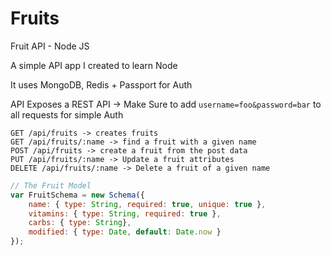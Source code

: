 Fruits
======

Fruit API - Node JS

A simple API app I created to learn Node

It uses MongoDB, Redis + Passport for Auth

API Exposes a REST API -> Make Sure to add ```username=foo&password=bar``` to all requests for simple Auth

```
GET /api/fruits -> creates fruits
GET /api/fruits/:name -> find a fruit with a given name
POST /api/fruits -> create a fruit from the post data
PUT /api/fruits/:name -> Update a fruit attributes
DELETE /api/fruits/:name -> Delete a fruit of a given name
```

```Javascript
// The Fruit Model
var FruitSchema = new Schema({  
    name: { type: String, required: true, unique: true },  
    vitamins: { type: String, required: true },  
    carbs: { type: String},  
    modified: { type: Date, default: Date.now }
});
```
